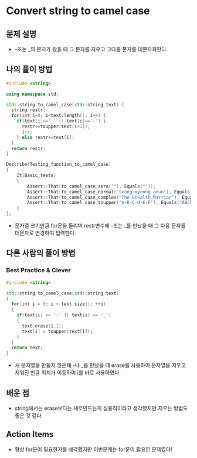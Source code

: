 #  Convert string to camel case

## 문제 설명

*   -또는 _의 문자가 왔을 때 그 문자를 지우고 그다음 문자를 대문자화한다.

## 나의 풀이 방법
```cpp
#include <string>

using namespace std;

std::string to_camel_case(std::string text) {
  string restr;
  for(int i=0; i<text.length(); i++) {
    if(text[i]=='_' || text[i]=='-') {
      restr+=toupper(text[i+1]);
      i++;
    } else restr+=text[i];
  }
  return restr;
}

Describe(Testing_function_to_camel_case)
{
    It(Basic_tests)
    {
        Assert::That(to_camel_case_zero(""), Equals(""));
        Assert::That(to_camel_case_normal("seong-myeong-geun"), Equals("seongMyeongGeun"));
        Assert::That(to_camel_case_complex("The-Stealth_Warrior"), Equals("TheStealthWarrior"));
        Assert::That(to_camel_case_toupper("A-B-C-D-E-F"), Equals("ABCDEF"));
    }
};
```

*   문자열 크기만큼 for문을 돌리며 restr변수에 -또는 _를 만났을 때 그 다음 문자를 대문자로 변경하여 입력한다.

## 다른 사람의 풀이 방법

### Best Practice & Clever

```cpp
#include <string>

std::string to_camel_case(std::string text)
{
  for(int i = 0; i < text.size(); ++i)
  {
    if(text[i] == '-' || text[i] == '_')
    {
      text.erase(i,1);
      text[i] = toupper(text[i]);
    }
  }
  return text;
}
```

*   새 문자열을 만들지 않은채 -나 _를 만났을 때 erase를 사용하여 문자열을 지우고 지워진 만큼 위치가 이동하여 i를 바로 사용하였다.

## 배운 점

*   string에서는 erase보다는 새로만드는게 실용적이라고 생각했지만 지우는 방법도 좋은 것 같다.

## Action Items

*   항상 for문이 필요한가를 생각했지만 이번문제는 for문이 필요한 문제였다!